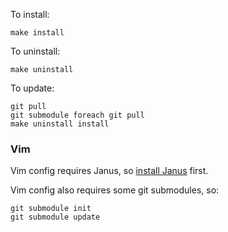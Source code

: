 To install:

    make install

To uninstall:

    make uninstall

To update:

    git pull
    git submodule foreach git pull
    make uninstall install

### Vim

Vim config requires Janus, so [install Janus](https://github.com/carlhuda/janus#installation) first.

Vim config also requires some git submodules, so:

    git submodule init
    git submodule update
